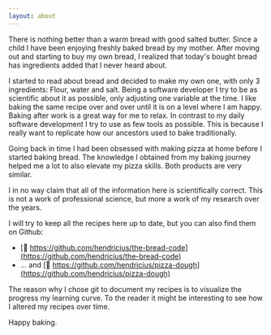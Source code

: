 ```yaml
---
layout: about
---
```


There is nothing better than a warm bread with good salted butter. Since a child I have been enjoying freshly baked bread by my mother. After moving out and starting to buy my own bread, I realized that today's bought bread has ingredients added that I never heard about.

I started to read about bread and decided to make my own one, with only 3 ingredients: Flour, water and salt. Being a software developer I try to be as scientific about it as possible, only adjusting one variable at the time. I like baking the same recipe over and over until it is on a level where I am happy. Baking after work is a great way for me to relax. In contrast to my daily software development I try to use as few tools as possible. This is because I really want to replicate how our ancestors used to bake traditionally.

Going back in time I had been obsessed with making pizza at home before I started baking bread. The knowledge I obtained from my baking journey helped me a lot to also elevate my pizza skills. Both products are very similar.

I in no way claim that all of the information here is scientifically correct. This is not a work of professional science, but more a work of my research over the years. 

I will try to keep all the recipes here up to date, but you can also find them on Github:
* [🍞 https://github.com/hendricius/the-bread-code](https://github.com/hendricius/the-bread-code)
* ... and [🍕 https://github.com/hendricius/pizza-dough](https://github.com/hendricius/pizza-dough)

The reason why I chose git to document my recipes is to visualize the progress my learning curve. To the reader it might be interesting to see how I altered my recipes over time.

Happy baking.